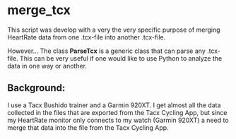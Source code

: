 # merge_tcx

This script was develop with a very the very specific purpose of merging HeartRate data from one .tcx-file into another .tcx-file.

However...
The class **ParseTcx** is a generic class that can parse any .tcx-file.
This can be very useful if one would like to use Python to analyze the data in one way or another.

## Background:
I use a Tacx Bushido trainer and a Garmin 920XT. I get almost all the data collected in the files that
are exported from the Tacx Cycling App, but since my HeartRate monitor only connects to my watch (Garmin 920XT)
a need to merge that data into the file from the Tacx Cycling App.


